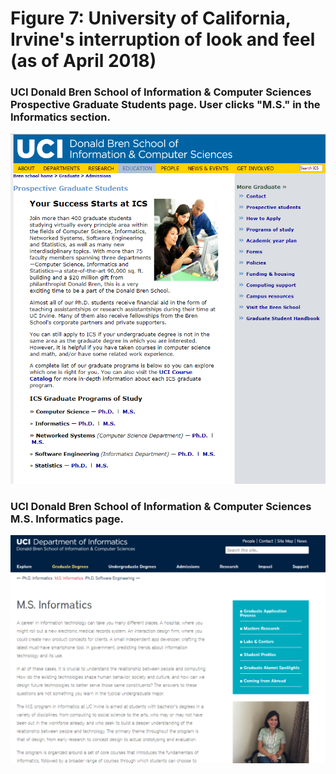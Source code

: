 Figure 7: University of California, Irvine's interruption of look and feel (as of April 2018)
====================================================================================

### UCI Donald Bren School of Information & Computer Sciences Prospective Graduate Students page. User clicks "M.S." in the Informatics section.
![Picture of UCI Donald Bren School of Information & Computer Sciences Prospective Graduate Students page](https://github.com/mfldavidson/si631-umsi-site/blob/master/figure%207.1%20irvine%20look.PNG?raw=true)

### UCI Donald Bren School of Information & Computer Sciences M.S. Informatics page.
![Picture of UCI Donald Bren School of Information & Computer Sciences M.S. Informatics page.](https://github.com/mfldavidson/si631-umsi-site/blob/master/figure%207.2%20irvine%20look.PNG?raw=true)
